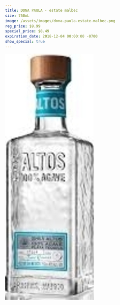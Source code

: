 ```yaml
---
title: DONA PAULA - estate malbec
size: 750mL
image: /assets/images/dona-paula-estate-malbec.png
reg_price: $9.99
special_price: $8.49
expiration_date: 2018-12-04 00:00:00 -0700
show_special: true
---
```


![](/assets/images/versions/olmeca-2-1---x----288-800x---.jpg)